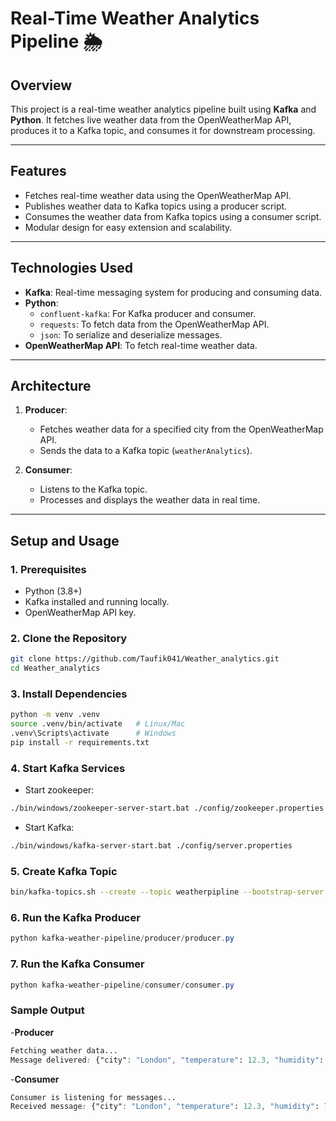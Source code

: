 # Real-Time Weather Analytics Pipeline 🌦️

## **Overview**
This project is a real-time weather analytics pipeline built using **Kafka** and **Python**. It fetches live weather data from the OpenWeatherMap API, produces it to a Kafka topic, and consumes it for downstream processing.

---

## **Features**
- Fetches real-time weather data using the OpenWeatherMap API.
- Publishes weather data to Kafka topics using a producer script.
- Consumes the weather data from Kafka topics using a consumer script.
- Modular design for easy extension and scalability.

---

## **Technologies Used**
- **Kafka**: Real-time messaging system for producing and consuming data.
- **Python**:
  - `confluent-kafka`: For Kafka producer and consumer.
  - `requests`: To fetch data from the OpenWeatherMap API.
  - `json`: To serialize and deserialize messages.
- **OpenWeatherMap API**: To fetch real-time weather data.

---

## **Architecture**
1. **Producer**:
   - Fetches weather data for a specified city from the OpenWeatherMap API.
   - Sends the data to a Kafka topic (`weatherAnalytics`).

2. **Consumer**:
   - Listens to the Kafka topic.
   - Processes and displays the weather data in real time.

---

## **Setup and Usage**

### **1. Prerequisites**
- Python (3.8+)
- Kafka installed and running locally.
- OpenWeatherMap API key.

### **2. Clone the Repository**
```bash
git clone https://github.com/Taufik041/Weather_analytics.git
cd Weather_analytics
```

### **3. Install Dependencies**
```bash
python -m venv .venv
source .venv/bin/activate   # Linux/Mac
.venv\Scripts\activate      # Windows
pip install -r requirements.txt
```

### **4. Start Kafka Services**
- Start zookeeper:
```bash
./bin/windows/zookeeper-server-start.bat ./config/zookeeper.properties
```
- Start Kafka:
```bash
./bin/windows/kafka-server-start.bat ./config/server.properties
```


### **5. Create Kafka Topic**
```bash
bin/kafka-topics.sh --create --topic weatherpipline --bootstrap-server localhost:9092 --partitions 1 --replication-factor 1
```

### **6. Run the Kafka Producer**
```PowerShell
python kafka-weather-pipeline/producer/producer.py
```

### **7. Run the Kafka Consumer**
```PowerShell
python kafka-weather-pipeline/consumer/consumer.py
```

### **Sample Output**

-**Producer**
```css
Fetching weather data...
Message delivered: {"city": "London", "temperature": 12.3, "humidity": 78, "description": "clear sky", "timestamp": 1701112345}
```

-**Consumer**
```css
Consumer is listening for messages...
Received message: {"city": "London", "temperature": 12.3, "humidity": 78, "description": "clear sky", "timestamp": 1701112345}
```
